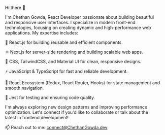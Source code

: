 Hi there 👋

I'm Chethan Gowda,
React Developer passionate about building beautiful and responsive user interfaces. I specialize in modern front-end technologies, focusing on creating dynamic and high-performance web applications. My expertise includes:


🌟 React.js for building reusable and efficient components.

⚛️ Next.js for server-side rendering and building scalable web apps.

🎨 CSS, TailwindCSS, and Material UI for clean, responsive designs.

⚡ JavaScript & TypeScript for fast and reliable development.

🔄 React Ecosystem (Redux, React Router, Hooks) for state management and smooth navigation.

🧪 Jest for testing and ensuring code quality.



I'm always exploring new design patterns and improving performance optimization. Let's connect if you'd like to collaborate or talk about the latest in frontend development!

📫 Reach out to me: [connect@ChethanGowda.dev](mailto:Chethankumar.dev@gmail.com)


<!--
**ChethanGowda98/ChethanGowda98** is a ✨ _special_ ✨ repository because its `README.md` (this file) appears on your GitHub profile.

Here are some ideas to get you started:

- 🔭 I’m currently working on ...
- 🌱 I’m currently learning ...
- 👯 I’m looking to collaborate on ...
- 🤔 I’m looking for help with ...
- 💬 Ask me about ...
- 📫 How to reach me: ...
- 😄 Pronouns: ...
- ⚡ Fun fact: ...
-->
